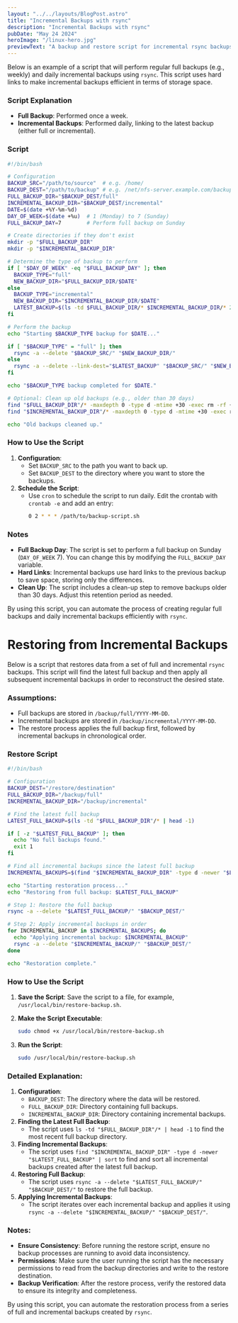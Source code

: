 ```yaml
---
layout: "../../layouts/BlogPost.astro"
title: "Incremental Backups with rsync"
description: "Incremental Backups with rsync"
pubDate: "May 24 2024"
heroImage: "/linux-hero.jpg"
previewText: "A backup and restore script for incremental rsync backups"
---
```


Below is an example of a script that will perform regular full backups (e.g., weekly) and daily incremental backups using `rsync`. This script uses hard links to make incremental backups efficient in terms of storage space.

### Script Explanation

- **Full Backup**: Performed once a week.
- **Incremental Backups**: Performed daily, linking to the latest backup (either full or incremental).

### Script

```bash
#!/bin/bash

# Configuration
BACKUP_SRC="/path/to/source"  # e.g. /home/
BACKUP_DEST="/path/to/backup" # e.g. /net/nfs-server.example.com/backups/home/
FULL_BACKUP_DIR="$BACKUP_DEST/full"
INCREMENTAL_BACKUP_DIR="$BACKUP_DEST/incremental"
DATE=$(date +%Y-%m-%d)
DAY_OF_WEEK=$(date +%u)  # 1 (Monday) to 7 (Sunday)
FULL_BACKUP_DAY=7        # Perform full backup on Sunday

# Create directories if they don't exist
mkdir -p "$FULL_BACKUP_DIR"
mkdir -p "$INCREMENTAL_BACKUP_DIR"

# Determine the type of backup to perform
if [ "$DAY_OF_WEEK" -eq "$FULL_BACKUP_DAY" ]; then
  BACKUP_TYPE="full"
  NEW_BACKUP_DIR="$FULL_BACKUP_DIR/$DATE"
else
  BACKUP_TYPE="incremental"
  NEW_BACKUP_DIR="$INCREMENTAL_BACKUP_DIR/$DATE"
  LATEST_BACKUP=$(ls -td $FULL_BACKUP_DIR/* $INCREMENTAL_BACKUP_DIR/* 2>/dev/null | head -1)
fi

# Perform the backup
echo "Starting $BACKUP_TYPE backup for $DATE..."

if [ "$BACKUP_TYPE" = "full" ]; then
  rsync -a --delete "$BACKUP_SRC/" "$NEW_BACKUP_DIR/"
else
  rsync -a --delete --link-dest="$LATEST_BACKUP" "$BACKUP_SRC/" "$NEW_BACKUP_DIR/"
fi

echo "$BACKUP_TYPE backup completed for $DATE."

# Optional: Clean up old backups (e.g., older than 30 days)
find "$FULL_BACKUP_DIR"/* -maxdepth 0 -type d -mtime +30 -exec rm -rf {} \\;
find "$INCREMENTAL_BACKUP_DIR"/* -maxdepth 0 -type d -mtime +30 -exec rm -rf {} \\;

echo "Old backups cleaned up."
```

### How to Use the Script

1. **Configuration**:
   - Set `BACKUP_SRC` to the path you want to back up.
   - Set `BACKUP_DEST` to the directory where you want to store the backups.
2. **Schedule the Script**:
   - Use `cron` to schedule the script to run daily. Edit the crontab with `crontab -e` and add an entry:
     ```bash
     0 2 * * * /path/to/backup-script.sh
     ```

### Notes

- **Full Backup Day**: The script is set to perform a full backup on Sunday (`DAY_OF_WEEK` 7). You can change this by modifying the `FULL_BACKUP_DAY` variable.
- **Hard Links**: Incremental backups use hard links to the previous backup to save space, storing only the differences.
- **Clean Up**: The script includes a clean-up step to remove backups older than 30 days. Adjust this retention period as needed.

By using this script, you can automate the process of creating regular full backups and daily incremental backups efficiently with `rsync`.

# Restoring from Incremental Backups

Below is a script that restores data from a set of full and incremental `rsync` backups. This script will find the latest full backup and then apply all subsequent incremental backups in order to reconstruct the desired state.

### Assumptions:

- Full backups are stored in `/backup/full/YYYY-MM-DD`.
- Incremental backups are stored in `/backup/incremental/YYYY-MM-DD`.
- The restore process applies the full backup first, followed by incremental backups in chronological order.

### Restore Script

```bash
#!/bin/bash

# Configuration
BACKUP_DEST="/restore/destination"
FULL_BACKUP_DIR="/backup/full"
INCREMENTAL_BACKUP_DIR="/backup/incremental"

# Find the latest full backup
LATEST_FULL_BACKUP=$(ls -td "$FULL_BACKUP_DIR"/* | head -1)

if [ -z "$LATEST_FULL_BACKUP" ]; then
  echo "No full backups found."
  exit 1
fi

# Find all incremental backups since the latest full backup
INCREMENTAL_BACKUPS=$(find "$INCREMENTAL_BACKUP_DIR" -type d -newer "$LATEST_FULL_BACKUP" | sort)

echo "Starting restoration process..."
echo "Restoring from full backup: $LATEST_FULL_BACKUP"

# Step 1: Restore the full backup
rsync -a --delete "$LATEST_FULL_BACKUP/" "$BACKUP_DEST/"

# Step 2: Apply incremental backups in order
for INCREMENTAL_BACKUP in $INCREMENTAL_BACKUPS; do
  echo "Applying incremental backup: $INCREMENTAL_BACKUP"
  rsync -a --delete "$INCREMENTAL_BACKUP/" "$BACKUP_DEST/"
done

echo "Restoration complete."
```

### How to Use the Script

1. **Save the Script**: Save the script to a file, for example, `/usr/local/bin/restore-backup.sh`.
2. **Make the Script Executable**:

   ```bash
   sudo chmod +x /usr/local/bin/restore-backup.sh
   ```

3. **Run the Script**:

   ```bash
   sudo /usr/local/bin/restore-backup.sh
   ```

### Detailed Explanation:

1. **Configuration**:
   - `BACKUP_DEST`: The directory where the data will be restored.
   - `FULL_BACKUP_DIR`: Directory containing full backups.
   - `INCREMENTAL_BACKUP_DIR`: Directory containing incremental backups.
2. **Finding the Latest Full Backup**:
   - The script uses `ls -td "$FULL_BACKUP_DIR"/* | head -1` to find the most recent full backup directory.
3. **Finding Incremental Backups**:
   - The script uses `find "$INCREMENTAL_BACKUP_DIR" -type d -newer "$LATEST_FULL_BACKUP" | sort` to find and sort all incremental backups created after the latest full backup.
4. **Restoring Full Backup**:
   - The script uses `rsync -a --delete "$LATEST_FULL_BACKUP/" "$BACKUP_DEST/"` to restore the full backup.
5. **Applying Incremental Backups**:
   - The script iterates over each incremental backup and applies it using `rsync -a --delete "$INCREMENTAL_BACKUP/" "$BACKUP_DEST/"`.

### Notes:

- **Ensure Consistency**: Before running the restore script, ensure no backup processes are running to avoid data inconsistency.
- **Permissions**: Make sure the user running the script has the necessary permissions to read from the backup directories and write to the restore destination.
- **Backup Verification**: After the restore process, verify the restored data to ensure its integrity and completeness.

By using this script, you can automate the restoration process from a series of full and incremental backups created by `rsync`.
